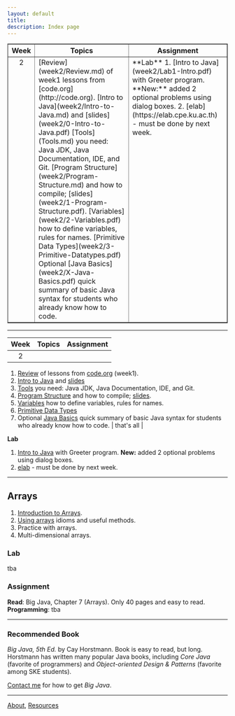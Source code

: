 ```yaml
---
layout: default
title:
description: Index page
---
```


<table border="1">
<tr valign="top">
<th> Week  </th> <th> Topics </th><th>  Assignment   </th>
</tr>
<tr valign="top">
<td align="center"> 2 </td>
<td markdown="span">
[Review](week2/Review.md) of week1 lessons from [code.org](http://code.org).   
[Intro to Java](week2/Intro-to-Java.md) and [slides](week2/0-Intro-to-Java.pdf)   
[Tools](Tools.md) you need: Java JDK, Java Documentation, IDE, and Git.  
[Program Structure](week2/Program-Structure.md) and how to compile; [slides](week2/1-Program-Structure.pdf).  
[Variables](week2/2-Variables.pdf) how to define variables, rules for names.  
[Primitive Data Types](week2/3-Primitive-Datatypes.pdf)  
Optional [Java Basics](week2/X-Java-Basics.pdf) quick summary of basic Java syntax for students who already know how to code.  
</td>
<td markdown="span">
**Lab**  
1. [Intro to Java](week2/Lab1-Intro.pdf) with Greeter program. **New:** added 2 optional problems using dialog boxes.  
2. [elab](https://elab.cpe.ku.ac.th) - must be done by next week.
</td>
</tr>

</table>


---

| Week  | Topics  | Assignment    |
|:-----:| ------- | ------------- |
|   2   |

  1. [Review](week2/Review.md) of lessons from [code.org](http://code.org) (week1).
  2. [Intro to Java](week2/Intro-to-Java.md) and [slides](week2/0-Intro-to-Java.pdf)
  3. [Tools](Tools.md) you need: Java JDK, Java Documentation, IDE, and Git.
  4. [Program Structure](week2/Program-Structure.md) and how to compile; [slides](week2/1-Program-Structure.pdf).
  5. [Variables](week2/2-Variables.pdf) how to define variables, rules for names.
  6. [Primitive Data Types](week2/3-Primitive-Datatypes.pdf)
  7. Optional [Java Basics](week2/X-Java-Basics.pdf) quick summary of basic Java syntax for students who already know how to code.
|   that's all |


**Lab**
1. [Intro to Java](week2/Lab1-Intro.pdf) with Greeter program. **New:** added 2 optional problems using dialog boxes.
2. [elab](https://elab.cpe.ku.ac.th) - must be done by next week.

---
## Arrays
1. [Introduction to Arrays](java-basics/17-Arrays.pdf).
2. [Using arrays](java-basics/18-Using-Arrays.md) idioms and useful methods.
3. Practice with arrays.
4. Multi-dimensional arrays.

### Lab
tba

### Assignment
**Read**: Big Java, Chapter 7 (Arrays). Only 40 pages and easy to read.    
**Programming**: tba


---
### Recommended Book

*Big Java, 5th Ed.* by Cay Horstmann.  Book is easy to read, but long.  Horstmann has written many popular Java books, including *Core Java* (favorite of programmers) and *Object-oriented Design & Patterns* (favorite among SKE students).

[Contact me](Contact.md) for how to get *Big Java*.

---
[About](About.md), [Resources](Resources.md)
